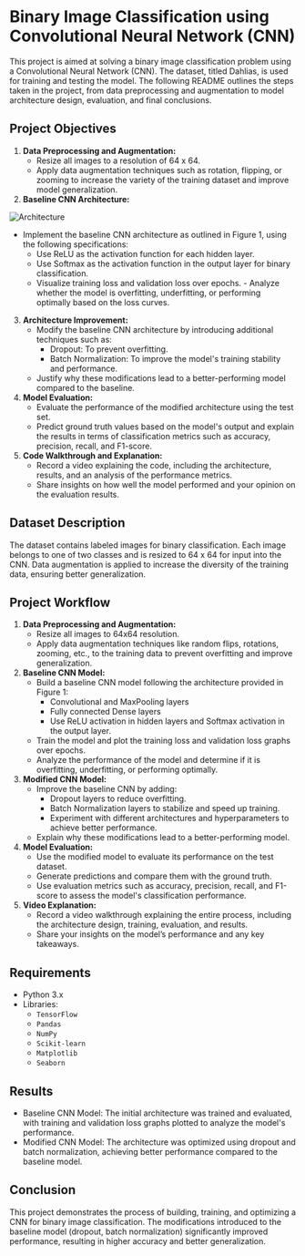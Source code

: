 # Binary Image Classification using Convolutional Neural Network (CNN)
This project is aimed at solving a binary image classification problem using a Convolutional Neural Network (CNN). The dataset, titled Dahlias, is used for training and testing the model. The following README outlines the steps taken in the project, from data preprocessing and augmentation to model architecture design, evaluation, and final conclusions.

## Project Objectives
1. **Data Preprocessing and Augmentation:**
   - Resize all images to a resolution of 64 x 64.
   - Apply data augmentation techniques such as rotation, flipping, or zooming to increase the variety of the training dataset and improve model generalization.
2. **Baseline CNN Architecture:**
   
![Architecture](https://github.com/user-attachments/assets/6df38666-7413-457c-a65b-702b21737f38)

   - Implement the baseline CNN architecture as outlined in Figure 1, using the following specifications:
      - Use ReLU as the activation function for each hidden layer.
      - Use Softmax as the activation function in the output layer for binary classification.
      - Visualize training loss and validation loss over epochs.
    - Analyze whether the model is overfitting, underfitting, or performing optimally based on the loss curves.
        
3. **Architecture Improvement:**
   - Modify the baseline CNN architecture by introducing additional techniques such as:
        - Dropout: To prevent overfitting.
        - Batch Normalization: To improve the model's training stability and performance.
    - Justify why these modifications lead to a better-performing model compared to the baseline.
4. **Model Evaluation:**
    - Evaluate the performance of the modified architecture using the test set.
    - Predict ground truth values based on the model's output and explain the results in terms of classification metrics such as accuracy, precision, recall, and F1-score.
5. **Code Walkthrough and Explanation:**
    - Record a video explaining the code, including the architecture, results, and an analysis of the performance metrics.
    - Share insights on how well the model performed and your opinion on the evaluation results.

## Dataset Description
The dataset contains labeled images for binary classification. Each image belongs to one of two classes and is resized to 64 x 64 for input into the CNN. Data augmentation is applied to increase the diversity of the training data, ensuring better generalization.

## Project Workflow
1. **Data Preprocessing and Augmentation:**
    - Resize all images to 64x64 resolution.
    - Apply data augmentation techniques like random flips, rotations, zooming, etc., to the training data to prevent overfitting and improve generalization.
2. **Baseline CNN Model:**
    - Build a baseline CNN model following the architecture provided in Figure 1:
        - Convolutional and MaxPooling layers
        - Fully connected Dense layers
        - Use ReLU activation in hidden layers and Softmax activation in the output layer.
    - Train the model and plot the training loss and validation loss graphs over epochs.
    - Analyze the performance of the model and determine if it is overfitting, underfitting, or performing optimally.
3. **Modified CNN Model:**
    - Improve the baseline CNN by adding:
        - Dropout layers to reduce overfitting.
        - Batch Normalization layers to stabilize and speed up training.
        - Experiment with different architectures and hyperparameters to achieve better performance.
    - Explain why these modifications lead to a better-performing model.
4. **Model Evaluation:**
    - Use the modified model to evaluate its performance on the test dataset.
    - Generate predictions and compare them with the ground truth.
    - Use evaluation metrics such as accuracy, precision, recall, and F1-score to assess the model's classification performance.
5. **Video Explanation:**
    - Record a video walkthrough explaining the entire process, including the architecture design, training, evaluation, and results.
    - Share your insights on the model’s performance and any key takeaways.
      
## Requirements
- Python 3.x
- Libraries:
  - `TensorFlow`
  - `Pandas`
  - `NumPy`
  - `Scikit-learn`
  - `Matplotlib`
  - `Seaborn`
 
## Results
- Baseline CNN Model: The initial architecture was trained and evaluated, with training and validation loss graphs plotted to analyze the model's performance.
- Modified CNN Model: The architecture was optimized using dropout and batch normalization, achieving better performance compared to the baseline model.

## Conclusion
This project demonstrates the process of building, training, and optimizing a CNN for binary image classification. The modifications introduced to the baseline model (dropout, batch normalization) significantly improved performance, resulting in higher accuracy and better generalization.
